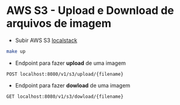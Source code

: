 # AWS S3 - Upload e Download de arquivos de imagem

* Subir AWS S3 [localstack](https://github.com/localstack/localstack)
```bash
make up
```

* Endpoint para fazer **upload** de uma imagem
```
POST localhost:8080/v1/s3/upload/{filename}
```

* Endpoint para fazer **dowload** de uma imagem
```
GET localhost:8080/v1/s3/dowload/{filename}
```
